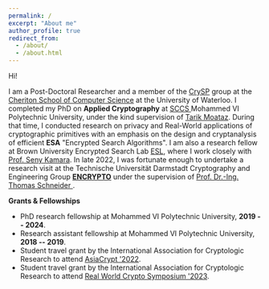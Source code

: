 ```yaml
---
permalink: /
excerpt: "About me"
author_profile: true
redirect_from:
  - /about/
  - /about.html
---
```



Hi!

I am a Post-Doctoral Researcher and a member of the [CrySP](https://crysp.uwaterloo.ca/) group at the [Cheriton School of Computer Science](https://cs.uwaterloo.ca/) at the University of Waterloo.
I completed my PhD on __Applied Cryptography__ at [SCCS ](https://www.um6p-cs.ma/en/research/)  Mohammed VI Polytechnic University, under the kind supervision of [Tarik Moataz](https://tarikmoataz.com/). 
During that time, I conducted research on privacy and Real-World applications of cryptographic primitives with an emphasis 
on the design and cryptanalysis of efficient __ESA__ "Encrypted Search Algorithms".
I am also a research fellow at Brown University Encrypted Search Lab [ESL](https://esl.cs.brown.edu/), where I work closely with [Prof. Seny Kamara](https://cs.brown.edu/people/seny/). 
In late 2022, I was fortunate enough to undertake a research visit at the Technische Universität Darmstadt Cryptography and Engineering Group [__ENCRYPTO__](https://www.encrypto.cs.tu-darmstadt.de/home_page/index.en.jsp) under the supervision of [Prof. Dr.-Ing. Thomas Schneider ](https://www.encrypto.cs.tu-darmstadt.de/team_encrypto/thomas_schneider/index.en.jsp). 




__Grants & Fellowships__

  - PhD research fellowship at Mohammed VI Polytechnic University, __2019 -- 2024__.
  - Research assistant fellowship at Mohammed VI Polytechnic University, __2018 -- 2019__.
  - Student travel grant by the International Association for Cryptologic Research to attend [AsiaCrypt '2022](https://asiacrypt.iacr.org/2022/).
  - Student travel grant by the International Association for Cryptologic Research to attend [Real World Crypto Symposium '2023](https://rwc.iacr.org/2023/).
